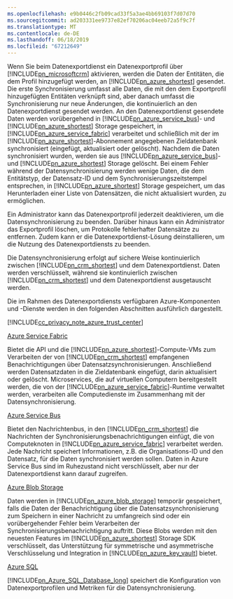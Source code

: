 ```yaml
---
ms.openlocfilehash: e9b0446c2fb09cad33f5a3ae4bb69103f7d07d70
ms.sourcegitcommit: ad203331ee9737e82ef70206ac04eeb72a5f9c7f
ms.translationtype: MT
ms.contentlocale: de-DE
ms.lasthandoff: 06/18/2019
ms.locfileid: "67212649"
---
```

Wenn Sie beim Datenexportdienst ein Datenexportprofil über [!INCLUDE[pn_microsoftcrm](pn-microsoftcrm.md)] aktivieren, werden die Daten der Entitäten, die dem Profil hinzugefügt werden, an [!INCLUDE[pn_azure_shortest](pn-azure-shortest.md)] gesendet. Die erste Synchronisierung umfasst alle Daten, die mit den dem Exportprofil hinzugefügten Entitäten verknüpft sind, aber danach umfasst die Synchronisierung nur neue Änderungen, die kontinuierlich an den Datenexportdienst gesendet werden. An den Datenexportdienst gesendete Daten werden vorübergehend in [!INCLUDE[pn_azure_service_bus](pn_azure_service_bus.md)]- und [!INCLUDE[pn_azure_shortest](pn-azure-shortest.md)] Storage gespeichert, in [!INCLUDE[pn_azure_service_fabric](pn_azure_service_fabric.md)] verarbeitet und schließlich mit der im [!INCLUDE[pn_azure_shortest](pn-azure-shortest.md)]-Abonnement angegebenen Zieldatenbank synchronisiert (eingefügt, aktualisiert oder gelöscht). Nachdem die Daten synchronisiert wurden, werden sie aus [!INCLUDE[pn_azure_service_bus](pn_azure_service_bus.md)]- und [!INCLUDE[pn_azure_shortest](pn-azure-shortest.md)] Storage gelöscht. Bei einem Fehler während der Datensynchronisierung werden wenige Daten, die dem Entitätstyp, der Datensatz-ID und dem Synchronisierungszeitstempel entsprechen, in [!INCLUDE[pn_azure_shortest](pn-azure-shortest.md)] Storage gespeichert, um das Herunterladen einer Liste von Datensätzen, die nicht aktualisiert wurden, zu ermöglichen.  
  
 Ein Administrator kann das Datenexportprofil jederzeit deaktivieren, um die Datensynchronisierung zu beenden. Darüber hinaus kann ein Administrator das Exportprofil löschen, um Protokolle fehlerhafter Datensätze zu entfernen. Zudem kann er die Datenexportdienst-Lösung deinstallieren, um die Nutzung des Datenexportdiensts zu beenden.  
  
 Die Datensynchronisierung erfolgt auf sichere Weise kontinuierlich zwischen [!INCLUDE[pn_crm_shortest](pn-crm-shortest.md)] und dem Datenexportdienst. Daten werden verschlüsselt, während sie kontinuierlich zwischen [!INCLUDE[pn_crm_shortest](pn-crm-shortest.md)] und dem Datenexportdienst ausgetauscht werden.  
  
 Die im Rahmen des Datenexportdiensts verfügbaren Azure-Komponenten und -Dienste werden in den folgenden Abschnitten ausführlich dargestellt.  
  
 [!INCLUDE[cc_privacy_note_azure_trust_center](cc_privacy_note_azure_trust_center.md)]  
  
 [Azure Service Fabric](https://azure.microsoft.com/services/service-fabric/)  
  
 Bietet die API und die [!INCLUDE[pn_azure_shortest](pn-azure-shortest.md)]-Compute-VMs zum Verarbeiten der von [!INCLUDE[pn_crm_shortest](pn-crm-shortest.md)] empfangenen Benachrichtigungen über Datensatzsynchronisierungen. Anschließend werden Datensatzdaten in die Zieldatenbank eingefügt, darin aktualisiert oder gelöscht. Microservices, die auf virtuellen Computern bereitgestellt werden, die von der [!INCLUDE[pn_azure_service_fabric](pn_azure_service_fabric.md)]-Runtime verwaltet werden, verarbeiten alle Computedienste im Zusammenhang mit der Datensynchronisierung.  
  
 [Azure Service Bus](https://azure.microsoft.com/services/service-bus/)  
  
 Bietet den Nachrichtenbus, in den [!INCLUDE[pn_crm_shortest](pn-crm-shortest.md)] die Nachrichten der Synchronisierungsbenachrichtigungen einfügt, die von Computeknoten in [!INCLUDE[pn_azure_service_fabric](pn_azure_service_fabric.md)] verarbeitet werden. Jede Nachricht speichert Informationen, z.B. die Organisations-ID und den Datensatz, für die Daten synchronisiert werden sollen. Daten in Azure Service Bus sind im Ruhezustand nicht verschlüsselt, aber nur der Datenexportdienst kann darauf zugreifen.  
  
 [Azure Blob Storage](https://azure.microsoft.com/services/storage/)  
  
 Daten werden in [!INCLUDE[pn_azure_blob_storage](pn_azure_blob_storage.md)] temporär gespeichert, falls die Daten der Benachrichtigung über die Datensatzsynchronisierung zum Speichern in einer Nachricht zu umfangreich sind oder ein vorübergehender Fehler beim Verarbeiten der Synchronisierungsbenachrichtigung auftritt. Diese Blobs werden mit den neuesten Features im [!INCLUDE[pn_azure_shortest](pn-azure-shortest.md)] Storage SDK verschlüsselt, das Unterstützung für symmetrische und asymmetrische Verschlüsselung und Integration in [!INCLUDE[pn_azure_key_vault](pn-azure-key-vault.md)] bietet.  
  
 [Azure SQL](https://azure.microsoft.com/services/sql-database/)  
  
 [!INCLUDE[pn_Azure_SQL_Database_long](pn-azure-sql-database-long.md)] speichert die Konfiguration von Datenexportprofilen und Metriken für die Datensynchronisierung.